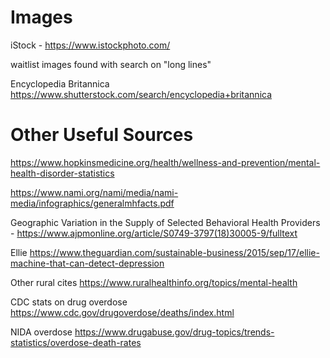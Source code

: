 # Images

iStock - https://www.istockphoto.com/

waitlist images found with search on "long lines"


Encyclopedia Britannica
https://www.shutterstock.com/search/encyclopedia+britannica



# Other Useful Sources
https://www.hopkinsmedicine.org/health/wellness-and-prevention/mental-health-disorder-statistics

https://www.nami.org/nami/media/nami-media/infographics/generalmhfacts.pdf

Geographic Variation in the Supply of Selected Behavioral Health Providers - https://www.ajpmonline.org/article/S0749-3797(18)30005-9/fulltext

Ellie
https://www.theguardian.com/sustainable-business/2015/sep/17/ellie-machine-that-can-detect-depression

Other rural cites
https://www.ruralhealthinfo.org/topics/mental-health


CDC stats on drug overdose
https://www.cdc.gov/drugoverdose/deaths/index.html

NIDA overdose
https://www.drugabuse.gov/drug-topics/trends-statistics/overdose-death-rates

